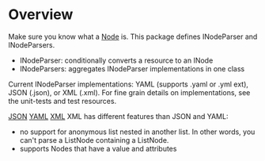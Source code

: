 # Overview

Make sure you know what a [Node](../README.md) is. This package defines INodeParser and INodeParsers.

* INodeParser: conditionally converts a resource to an INode
* INodeParsers: aggregates INodeParser implementations in one class

Current INodeParser implementations: YAML (supports .yaml or .yml ext), JSON (.json), or XML (.xml). For fine grain
details on implementations, see the unit-tests and test resources.

[JSON](test/src/test/resources/jellon/ssg/node/parser/impl/node.json)
[YAML](test/src/test/resources/jellon/ssg/node/parser/impl/node.yaml)
[XML](test/src/test/resources/jellon/ssg/node/parser/impl/node.xml)
XML has different features than JSON and YAML:

* no support for anonymous list nested in another list. In other words, you can't parse a ListNode containing a
  ListNode.
* supports Nodes that have a value and attributes
